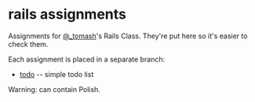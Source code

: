 rails assignments
=================

Assignments for [@_tomash][]'s Rails Class.  They're put here so it's
easier to check them.

  [@_tomash]: http://twitter.com/_tomash

Each assignment is placed in a separate branch:

  - [todo][] -- simple todo list

  [todo]: http://github.com/narfdotpl/rails-assignments/tree/1-todo

Warning: can contain Polish.
